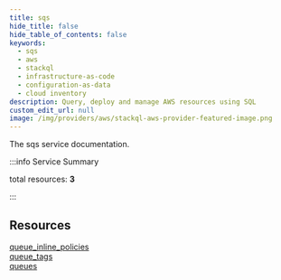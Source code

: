 ```yaml
---
title: sqs
hide_title: false
hide_table_of_contents: false
keywords:
  - sqs
  - aws
  - stackql
  - infrastructure-as-code
  - configuration-as-data
  - cloud inventory
description: Query, deploy and manage AWS resources using SQL
custom_edit_url: null
image: /img/providers/aws/stackql-aws-provider-featured-image.png
---
```


The sqs service documentation.

:::info Service Summary

<div class="row">
<div class="providerDocColumn">
<span>total resources:&nbsp;<b>3</b></span><br />
</div>
</div>

:::

## Resources
<div class="row">
<div class="providerDocColumn">
<a href="/providers/aws/sqs/queue_inline_policies/">queue_inline_policies</a><br />
<a href="/providers/aws/sqs/queue_tags/">queue_tags</a>
</div>
<div class="providerDocColumn">
<a href="/providers/aws/sqs/queues/">queues</a>
</div>
</div>